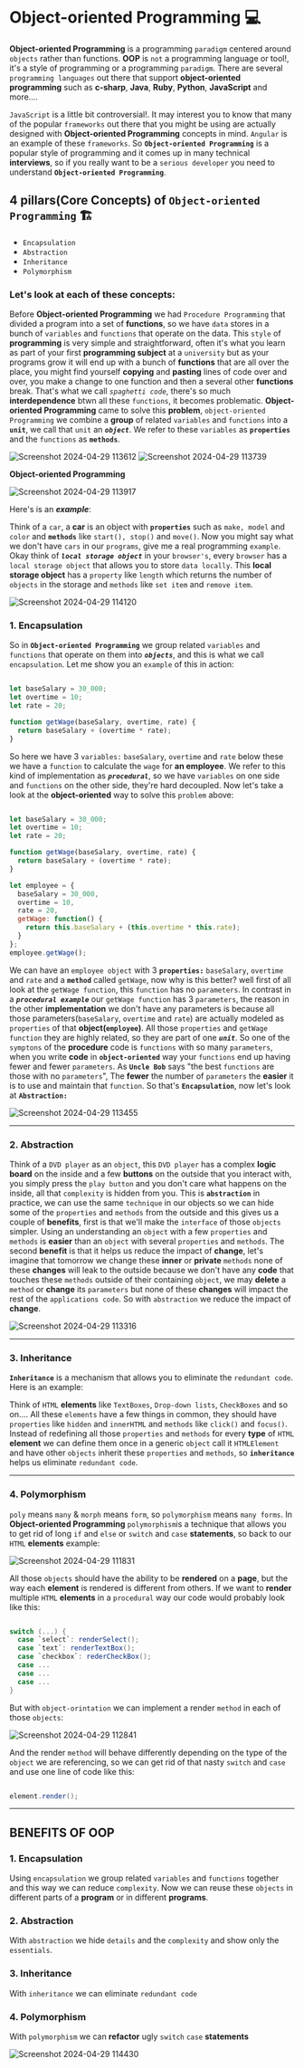 # Object-oriented Programming 💻
**Object-oriented Programming** is a programming `paradigm` centered around `objects` rather than functions. **OOP** is `not` a programming language or tool!, it's a style of programming or a programming `paradigm`. There are several `programming languages` out there that support **object-oriented programming** such as **c-sharp**, **Java**, **Ruby**, **Python**, **JavaScript** and more....

`JavaScript` is a little bit controversial!. It may interest you to know that many of the popular `frameworks` out there that you might be using are actually designed with **Object-oriented Programming** concepts in mind. `Angular` is an example of these `frameworks`. So **`Object-oriented Programming`** is a popular style of programming and it comes up in many technical **interviews**, so if you really want to be a `serious developer` you need to understand **`Object-oriented Programming`**. 

## 4 pillars(Core Concepts) of `Object-oriented Programming` 🏗️
* `Encapsulation`
* `Abstraction`
* `Inheritance`
* `Polymorphism`

### Let's look at each of these concepts:
Before **Object-oriented Programming** we had `Procedure Programming` that divided a program into a set of **functions**, so we have `data` stores in a bunch of `variables` and `functions` that operate on the data. This `style` of **programming** is very simple and straightforward, often it's what you learn as part of your first **programming subject** at a `university` but as your programs grow it will end up with a bunch of **functions** that are all over the place, you might find yourself **copying** and **pasting** lines of code over and over, you make a change to one function and then a several other **functions** break. That's what we call _`spaghetti code`_, there's so much **interdependence** btwn all these `functions`, it becomes problematic. **Object-oriented Programming** came to solve this **problem**, `object-oriented Programming` we combine a **group** of related `variables` and `functions` into a **`unit`**, we call that `unit` an _**`object`**_. We refer to these `variables` as **`properties`** and the `functions` as **`methods`**.

![Screenshot 2024-04-29 113612](https://github.com/elyse502/Practices/assets/125453474/82c44f33-9511-44f1-a05c-58965f14d381) ![Screenshot 2024-04-29 113739](https://github.com/elyse502/Practices/assets/125453474/e5d53c1f-bf16-4823-8bd5-14cad979cfce)

**Object-oriented Programming**

![Screenshot 2024-04-29 113917](https://github.com/elyse502/Practices/assets/125453474/a990d5d3-c11b-4ae8-ac30-fd4cce85ed1b)

Here's is an _**example**_:

Think of a `car`, a **car** is an object with **`properties`** such as `make, model` and `color` and **`methods`** like `start(), stop()` and `move()`. Now you might say what we don't have `cars` in our `programs`, give me a real programming `example`. Okay think of _**`local storage object`**_ in your `browser's`, every `browser` has a `local storage object` that allows you to store `data locally`. This **local storage object** has a `property` like `length` which returns the number of `objects` in the storage and `methods` like `set item` and `remove item`.

![Screenshot 2024-04-29 114120](https://github.com/elyse502/Practices/assets/125453474/36b4bd05-1ecc-4b25-a6d1-36de4c3d17e6)

### 1. Encapsulation
So in **`Object-oriented Programming`** we group related `variables` and `functions` that operate on them into _**`objects`**_, and this is what we call `encapsulation`. Let me show you an `example` of this in action:

```javascript

let baseSalary = 30_000;
let overtime = 10;
let rate = 20;

function getWage(baseSalary, overtime, rate) {
  return baseSalary + (overtime * rate);
}

```
So here we have 3 `variables:` `baseSalary`, `overtime` and `rate` below these we have a `function` to calculate the `wage` for **an employee**. We refer to this kind of implementation as _**`procedural`**_, so we have `variables` on one side and `functions` on the other side, they're hard decoupled. Now let's take a look at the **object-oriented** way to solve this `problem` above:

```javascript

let baseSalary = 30_000;
let overtime = 10;
let rate = 20;

function getWage(baseSalary, overtime, rate) {
  return baseSalary + (overtime * rate);
}

let employee = {
  baseSalary = 30_000,
  overtime = 10,
  rate = 20,
  getWage: function() {
    return this.baseSalary + (this.overtime * this.rate);
  }
};
employee.getWage();

```
We can have an `employee object` with 3 **`properties:`** `baseSalary`, `overtime` and `rate` and a **`method`** called `getWage`, now why is this better? well first of all look at the `getWage function`, this `function` has no `parameters`. In contrast in a _**`procedural example`**_ our `getWage function` has 3 `parameters`, the reason in the other **implementation** we don't have any parameters is because all those parameters(`baseSalary`, `overtime` and `rate`) are actually modeled as `properties` of that **object(`employee`)**. All those `properties` and `getWage function` they are highly related, so they are part of one _**`unit`**_. So one of the `symptons` of the **procedure** code is `functions` with so many `parameters`, when you write **code** in **`object-oriented`** way your `functions` end up having fewer and fewer `parameters`. As **`Uncle Bob`** says "the best `functions` are those with no `parameters`", The **fewer** the number of `parameters` the **easier** it is to use and maintain that `function`. So that's **`Encapsulation`**, now let's look at **`Abstraction:`**

![Screenshot 2024-04-29 113455](https://github.com/elyse502/Practices/assets/125453474/7925d938-2f34-42ea-b9db-ec64166005db)

---

### 2. Abstraction
Think of a `DVD player` as an `object`, this `DVD player` has a complex **logic board** on the inside and a few **buttons** on the outside that you interact with, you simply press the `play button` and you don't care what happens on the inside, all that `complexity` is hidden from you. This is **`abstraction`** in practice, we can use the same `technique` in our objects so we can hide some of the `properties` and `methods` from the outside and this gives us a couple of **benefits**, first is that we'll make the `interface` of those `objects` simpler. Using an understanding an `object` with a few `properties` and `methods` is **easier** than an `object` with several `properties` and `methods`. The second **benefit** is that it helps us reduce the impact of **change**, let's imagine that tomorrow we change these **inner** or **private** `methods` none of these **changes** will leak to the outside because we don't have any **code** that touches these `methods` outside of their containing `object`, we may **delete** a `method` or **change** its `parameters` but none of these **changes** will impact the rest of the `applications code`. So with `abstraction` we reduce the impact of **change**.

![Screenshot 2024-04-29 113316](https://github.com/elyse502/Practices/assets/125453474/9a01f05e-e1a6-49b8-befb-3036e5b5c584)

---

### 3. Inheritance
**`Inheritance`** is a mechanism that allows you to eliminate the `redundant code`. Here is an example:

Think of `HTML` **elements** like `TextBoxes`, `Drop-down lists`, `CheckBoxes` and so on.... All these `elements` have a few things in common, they should have `properties` like `hidden` and `innerHTML` and `methods` like `click()` and `focus()`. Instead of redefining all those `properties` and `methods` for every **type** of `HTML` **element** we can define them once in a generic `object` call it `HTMLElement` and have other `objects` inherit these `properties` and `methods`, so **`inheritance`** helps us eliminate `redundant code`.

---

### 4. Polymorphism
`poly` means `many` & `morph` means `form`, so `polymorphism` means `many forms`. In **Object-oriented Programming** `polymorphism`is a technique that allows you to get rid of long `if` and `else` or `switch` and `case` **statements**, so back to our `HTML` **elements** example:

![Screenshot 2024-04-29 111831](https://github.com/elyse502/Practices/assets/125453474/dfff2d30-7118-48b8-8bf0-20f59b6269ad)

All those `objects` should have the ability to be **rendered** on a **page**, but the way each **element** is rendered is different from others. If we want to **render** multiple `HTML` **elements** in a `procedural` way our code would probably look like this:

```groovy

switch (...) {
  case `select`: renderSelect();
  case `text`: renderTextBox();
  case `checkbox`: rederCheckBox();
  case ...
  case ...
  case ...
}

```

But with `object-orintation` we can implement a render `method` in each of those `objects`: 

![Screenshot 2024-04-29 112841](https://github.com/elyse502/Practices/assets/125453474/1fb4befe-5126-42bd-901c-2181c6b69e3d)

And the render `method` will behave differently depending on the type of the `object` we are referencing, so we can get rid of that nasty `switch` and `case` and use one line of code like this:

```groovy

element.render();

```

---

## BENEFITS OF OOP
### 1. Encapsulation
Using `encapsulation` we group related `variables` and `functions` together and this way we can reduce `complexity`. Now we can reuse these `objects` in different parts of a **program** or in different **programs**.

### 2. Abstraction
With `abstraction` we hide `details` and the `complexity` and show only the `essentials`.

### 3. Inheritance
With `inheritance` we can eliminate `redundant code`

### 4. Polymorphism
With `polymorphism` we can **refactor** ugly `switch`  `case` **statements**

![Screenshot 2024-04-29 114430](https://github.com/elyse502/Practices/assets/125453474/bcc72d8f-17b6-42a1-b6f2-e0bcbe42f2af)




















